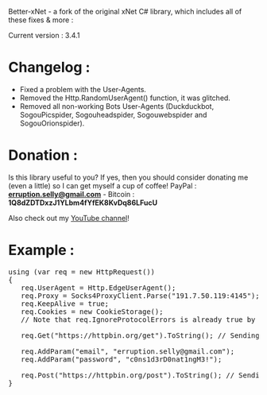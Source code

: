 Better-xNet - a fork of the original xNet C# library, which includes all of these fixes & more :

Current version : 3.4.1
# Changelog :
- Fixed a problem with the User-Agents.
- Removed the Http.RandomUserAgent() function, it was glitched.
- Removed all non-working Bots User-Agents (Duckduckbot, SogouPicspider, Sogouheadspider, Sogouwebspider and SogouOrionspider).

# Donation :
Is this library useful to you? If yes, then you should consider donating me (even a little) so I can get myself a cup of coffee!
PayPal : **erruption.selly@gmail.com** - Bitcoin : **1Q8dZDTDxzJ1YLbm4fYfEK8KvDq86LFucU**

Also check out my [YouTube channel](https://www.youtube.com/c/B3RAPSoftwares)!

# Example :
<pre>
using (var req = new HttpRequest())
{
   req.UserAgent = Http.EdgeUserAgent();
   req.Proxy = Socks4ProxyClient.Parse("191.7.50.119:4145");
   req.KeepAlive = true;
   req.Cookies = new CookieStorage();
   // Note that req.IgnoreProtocolErrors is already true by default.

   req.Get("https://httpbin.org/get").ToString(); // Sending a GET request without any parameters
   
   req.AddParam("email", "erruption.selly@gmail.com");
   req.AddParam("password", "c0ns1d3rD0nat1ngM3!");
   
   req.Post("https://httpbin.org/post").ToString(); // Sending a POST request with parameters "email" and "password".
}
</pre>
